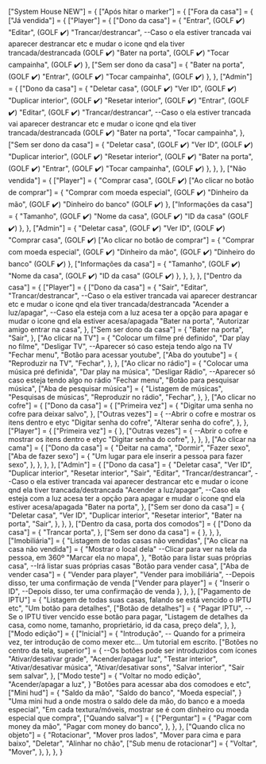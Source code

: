 ["System House NEW"] = {
    ["Após hitar o marker"] = {
        ["Fora da casa"] = {
            ["Já vendida"] = {
                ["Player"] = {
                    ["Dono da casa"] = {
                        "Entrar", (GOLF ✔️)
                        "Editar", (GOLF ✔️)
                        "Trancar/destrancar", --Caso o ela estiver trancada vai aparecer destrancar etc e mudar o icone qnd ela tiver trancada/destrancada (GOLF ✔️)
                        "Bater na porta", (GOLF ✔️)
                        "Tocar campainha", (GOLF ✔️)
                    },
                    ["Sem ser dono da casa"] = {
                        "Bater na porta", (GOLF ✔️)
                        "Entrar", (GOLF ✔️)
                        "Tocar campainha", (GOLF ✔️)
                    },
                },
                ["Admin"] = {
                    ["Dono da casa"] = {
                        "Deletar casa", (GOLF ✔️)
                        "Ver ID", (GOLF ✔️)
                        "Duplicar interior", (GOLF ✔️)
                        "Resetar interior", (GOLF ✔️)
                        "Entrar", (GOLF ✔️)
                        "Editar", (GOLF ✔️)
                        "Trancar/destrancar", --Caso o ela estiver trancada vai aparecer destrancar etc e mudar o icone qnd ela tiver trancada/destrancada (GOLF ✔️)
                        "Bater na porta",
                        "Tocar campainha",
                    },
                    ["Sem ser dono da casa"] = {
                        "Deletar casa", (GOLF ✔️)
                        "Ver ID", (GOLF ✔️)
                        "Duplicar interior", (GOLF ✔️)
                        "Resetar interior", (GOLF ✔️)
                        "Bater na porta", (GOLF ✔️)
                        "Entrar", (GOLF ✔️)
                        "Tocar campainha", (GOLF ✔️)
                    },
                },
            },
            ["Não vendida"] = {
                ["Player"] = {
                    "Comprar casa", (GOLF ✔️)
                    ["Ao clicar no botão de comprar"] = {
                        "Comprar com moeda especial", (GOLF ✔️)
                        "Dinheiro da mão", (GOLF ✔️)
                        "Dinheiro do banco" (GOLF ✔️)
                    },
                    ["Informações da casa"] = {
                        "Tamanho", (GOLF ✔️)
                        "Nome da casa", (GOLF ✔️)
                        "ID da casa" (GOLF ✔️)
                    },
                },
                ["Admin"] = {
                    "Deletar casa", (GOLF ✔️)
                    "Ver ID", (GOLF ✔️)
                    "Comprar casa", (GOLF ✔️)
                    ["Ao clicar no botão de comprar"] = {
                        "Comprar com moeda especial", (GOLF ✔️)
                        "Dinheiro da mão", (GOLF ✔️)
                        "Dinheiro do banco" (GOLF ✔️)
                    },
                    ["Informações da casa"] = {
                        "Tamanho", (GOLF ✔️)
                        "Nome da casa", (GOLF ✔️)
                        "ID da casa" (GOLF ✔️)
                    },
                },
            },
        },
        ["Dentro da casa"] = {
            ["Player"] = {
                ["Dono da casa"] = {
                    "Sair",
                    "Editar",
                    "Trancar/destrancar", --Caso o ela estiver trancada vai aparecer destrancar etc e mudar o icone qnd ela tiver trancada/destrancada
                    "Acender a luz/apagar", --Caso ela esteja com a luz acesa ter a opção para apagar e mudar o icone qnd ela estiver acesa/apagada
                    "Bater na porta",
                    "Autorizar amigo entrar na casa",
                },
                ["Sem ser dono da casa"] = {
                    "Bater na porta",
                    "Sair",
                },
                ["Ao clicar na TV"] = {
                    "Colocar um filme pré definido",
                    "Dar play no filme",
                    "Desligar TV", --Aparecer só caso esteja tendo algo na TV
                    "Fechar menu",
                    "Botão para acessar youtube",
                    ["Aba do youtube"] = {
                        "Reproduzir na TV",
                        "Fechar",
                    },
                },
                ["Ao clicar no rádio"] = {
                    "Colocar uma música pré definida",
                    "Dar play na música",
                    "Desligar Rádio", --Aparecer só caso esteja tendo algo no rádio
                    "Fechar menu",
                    "Botão para pesquisar música",
                    ["Aba de pesquisar música"] = {
                        "Listagem de músicas",
                        "Pesquisas de músicas",
                        "Reproduzir no rádio",
                        "Fechar",
                    },
                },
                ["Ao clicar no cofre"] = {
                    ["Dono da casa"] = {
                        ["Primeira vez"] = {
                            "Digitar uma senha no cofre para deixar salvo",
                        },
                        ["Outras vezes"] = { --Abrir o cofre e mostrar os itens dentro e etyc
                            "Digitar senha do cofre",
                            "Alterar senha do cofre",
                        },
                    },
                    ["Player"] = {
                        ["Primeira vez"] = {
                        },
                        ["Outras vezes"] = { --Abrir o cofre e mostrar os itens dentro e etyc
                            "Digitar senha do cofre",
                        },
                    },
                },
                ["Ao clicar na cama"] = {
                    ["Dono da casa"] = {
                        "Deitar na cama",
                        "Dormir",
                        "Fazer sexo",
                        ["Aba de fazer sexo"] = {
                            "Um lugar para ele inserir a pessoa para fazer sexo",
                        },
                    },
                },
            },
            ["Admin"] = {
                ["Dono da casa"] = {
                    "Deletar casa",
                    "Ver ID",
                    "Duplicar interior",
                    "Resetar interior",
                    "Sair",
                    "Editar",
                    "Trancar/destrancar", --Caso o ela estiver trancada vai aparecer destrancar etc e mudar o icone qnd ela tiver trancada/destrancada
                    "Acender a luz/apagar", --Caso ela esteja com a luz acesa ter a opção para apagar e mudar o icone qnd ela estiver acesa/apagada
                    "Bater na porta",
                },
                ["Sem ser dono da casa"] = {
                    "Deletar casa",
                    "Ver ID",
                    "Duplicar interior",
                    "Resetar interior",
                    "Bater na porta",
                    "Sair",
                },
            },
        },
        ["Dentro da casa, porta dos comodos"] = {
            ["Dono da casa"] = {
                "Trancar porta",
            },
            ["Sem ser dono da casa"] = {
            },
        },
    },
    ["Imobiliária"] = {
        "Listagem de todas casas não vendidas",
        ["Ao clicar na casa não vendida"] = {
            "Mostrar o local dela" --Clicar para ver na tela da pessoa, em 360º
            "Marcar ela no mapa",
        },
        "Botão para listar suas próprias casa", --Irá listar suas próprias casas
        "Botão para vender casa",
        ["Aba de vender casa"] = {
            "Vender para player",
            "Vender para imobiliária", --Depois disso, ter uma confirmação de venda
            ["Vender para player"] = {
                "Inserir o ID", --Depois disso, ter uma confirmação de venda
            },
        },
    },
    ["Pagamento de IPTU"] = {
        "Listagem de todas suas casas, falando se está vencido o IPTU etc",
        "Um botão para detalhes",
        ["Botão de detalhes"] = {
            "Pagar IPTU", --Se o IPTU tiver vencido esse botão para pagar,
            "Listagem de detalhes da casa, como nome, tamanho, proprietário, id da casa, preço dela",
        },
    },
    ["Modo edição"] = {
        ["Inicial"] = {
            "Introdução", -- Quando for a primeira vez, ter introdução de como mexer etc... Um tutorial em escrito.
            ["Botões no centro da tela, superior"] = { --Os botões pode ser introduzidos com ícones
                "Ativar/desativar grade",
                "Acender/apagar luz",
                "Testar interior",
                "Ativar/desativar música",
                "Ativar/desativar sons",
                "Salvar interior",
                "Sair sem salvar",
            },
            ["Modo teste"] = {
                "Voltar no modo edição",
                "Acender/apagar a luz",
            }
            "Botões para acessar aba dos comodoes e etc",
            ["Mini hud"] = {
                "Saldo da mão",
                "Saldo do banco",
                "Moeda especial",
            }
            "Uma mini hud a onde mostra o saldo dele da mão, do banco e a moeda especial",
            "Em cada textura/móveis, mostrar se é com dinheiro ou moeda especial que compra",
            ["Quando salvar"] = {
                ["Perguntar"] = {
                    "Pagar com money da mão",
                    "Pagar com money do banco",
                },
            },
        },
        ["Quando clica no objeto"] = {
            "Rotacionar",
            "Mover pros lados",
            "Mover para cima e para baixo",
            "Deletar",
            "Alinhar no chão",
            ["Sub menu de rotacionar"] = {
                "Voltar",
                "Mover",
            },
        },
    },
}
